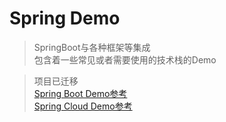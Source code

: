# Spring Demo

> SpringBoot与各种框架等集成<br>
> 包含着一些常见或者需要使用的技术栈的Demo

> 项目已迁移<br>
> [Spring Boot Demo参考](https://github.com/livk-cloud/Spring-Boot-Demo) <br>
> [Spring Cloud Demo参考](https://github.com/livk-cloud/Spring-Cloud-Demo) <br>
